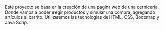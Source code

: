 Este proyecto se basa en la creación de una pagina web de una cernicería. Donde vamos a poder elegir productos y simular una compra, agregando artículos al carrito.
Utilizaremos las tecnologias de HTML, CSS, Bootstrap y Java Scrip.
